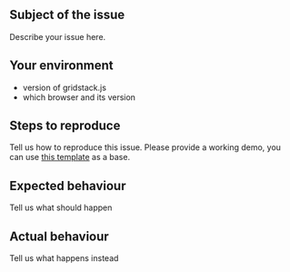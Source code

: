 ## Subject of the issue
Describe your issue here.

## Your environment
* version of gridstack.js
* which browser and its version

## Steps to reproduce
Tell us how to reproduce this issue. Please provide a working demo, you can use [this template](https://jsfiddle.net/dweiss/dqyvh6vr/) as a base.

## Expected behaviour
Tell us what should happen

## Actual behaviour
Tell us what happens instead
